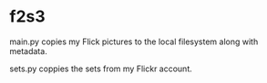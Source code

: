 # f2s3

main.py copies my Flick pictures to the local filesystem along with metadata.

sets.py coppies the sets from my Flickr account.
